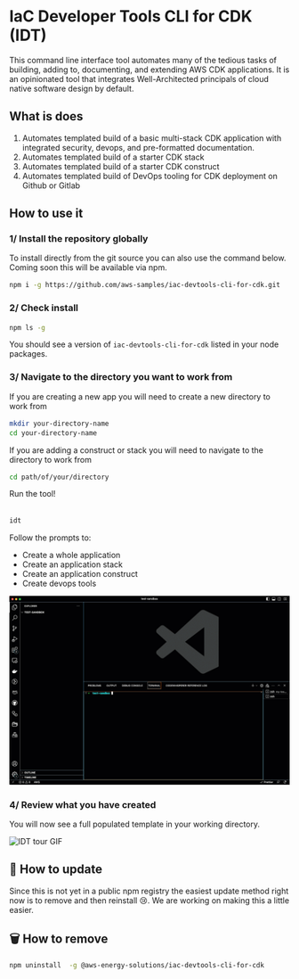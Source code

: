 # IaC Developer Tools CLI for CDK (IDT)

This command line interface tool automates many of the tedious tasks of building, adding to, documenting, and extending AWS CDK applications. It is an opinionated tool that integrates Well-Architected principals of cloud native software design by default.

## What is does

1. Automates templated build of a basic multi-stack CDK application with integrated security, devops, and pre-formatted documentation.
2. Automates templated build of a starter CDK stack
3. Automates templated build of a starter CDK construct
4. Automates templated build of DevOps tooling for CDK deployment on Github or Gitlab

## How to use it

### 1/ Install the repository globally

To install directly from the git source you can also use the command below. Coming soon this will be available via npm.

```sh
npm i -g https://github.com/aws-samples/iac-devtools-cli-for-cdk.git
```

### 2/ Check install

```sh
npm ls -g
```

You should see a version of `iac-devtools-cli-for-cdk` listed in your node packages.

### 3/ Navigate to the directory you want to work from

If you are creating a new app you will need to create a new directory to work from

```sh
mkdir your-directory-name
cd your-directory-name
```

If you are adding a construct or stack you will need to navigate to the directory to work from

```sh
cd path/of/your/directory
```

Run the tool!

```sh

idt

```

Follow the prompts to:

- Create a whole application
- Create an application stack
- Create an application construct
- Create devops tools

![IDT setup GIF](./assets/documentation/images/cpt-setup.gif)

### 4/ Review what you have created

You will now see a full populated template in your working directory.

![IDT tour GIF](./assets/documentation/images/cpt-tour.gif)

## 🌅 How to update

Since this is not yet in a public npm registry the easiest update method right now is to remove and then reinstall 😢. We are working on making this a little easier.

## 🗑️ How to remove

```sh
npm uninstall  -g @aws-energy-solutions/iac-devtools-cli-for-cdk
```
